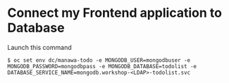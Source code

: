 # Connect my Frontend application to Database

Launch this command

```
$ oc set env dc/manawa-todo -e MONGODB_USER=mongodbuser -e MONGODB_PASSWORD=mongodbpass -e MONGODB_DATABASE=todolist -e DATABASE_SERVICE_NAME=mongodb.workshop-<LDAP>-todolist.svc
```

